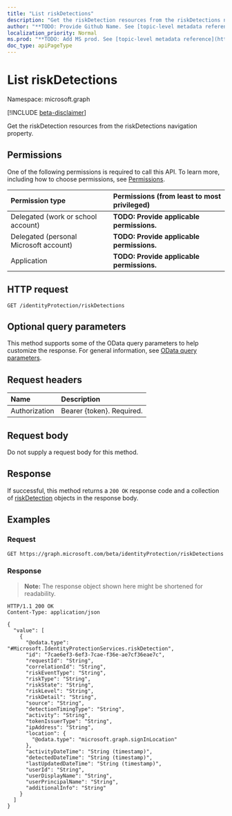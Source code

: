 ```yaml
---
title: "List riskDetections"
description: "Get the riskDetection resources from the riskDetections navigation property."
author: "**TODO: Provide Github Name. See [topic-level metadata reference](https://msgo.azurewebsites.net/add/document/guidelines/metadata.html#topic-level-metadata)**"
localization_priority: Normal
ms.prod: "**TODO: Add MS prod. See [topic-level metadata reference](https://msgo.azurewebsites.net/add/document/guidelines/metadata.html#topic-level-metadata)**"
doc_type: apiPageType
---
```


# List riskDetections
Namespace: microsoft.graph

[!INCLUDE [beta-disclaimer](../../includes/beta-disclaimer.md)]

Get the riskDetection resources from the riskDetections navigation property.

## Permissions
One of the following permissions is required to call this API. To learn more, including how to choose permissions, see [Permissions](/graph/permissions-reference).

|Permission type|Permissions (from least to most privileged)|
|:---|:---|
|Delegated (work or school account)|**TODO: Provide applicable permissions.**|
|Delegated (personal Microsoft account)|**TODO: Provide applicable permissions.**|
|Application|**TODO: Provide applicable permissions.**|

## HTTP request

<!-- {
  "blockType": "ignored"
}
-->
``` http
GET /identityProtection/riskDetections
```

## Optional query parameters
This method supports some of the OData query parameters to help customize the response. For general information, see [OData query parameters](/graph/query-parameters).

## Request headers
|Name|Description|
|:---|:---|
|Authorization|Bearer {token}. Required.|

## Request body
Do not supply a request body for this method.

## Response

If successful, this method returns a `200 OK` response code and a collection of [riskDetection](../resources/riskdetection.md) objects in the response body.

## Examples

### Request
<!-- {
  "blockType": "request",
  "name": "list_riskdetection"
}
-->
``` http
GET https://graph.microsoft.com/beta/identityProtection/riskDetections
```


### Response
>**Note:** The response object shown here might be shortened for readability.
<!-- {
  "blockType": "response",
  "truncated": true,
  "@odata.type": "Collection(Microsoft.IdentityProtectionServices.riskDetection)"
}
-->
``` http
HTTP/1.1 200 OK
Content-Type: application/json

{
  "value": [
    {
      "@odata.type": "#Microsoft.IdentityProtectionServices.riskDetection",
      "id": "7cae6ef3-6ef3-7cae-f36e-ae7cf36eae7c",
      "requestId": "String",
      "correlationId": "String",
      "riskEventType": "String",
      "riskType": "String",
      "riskState": "String",
      "riskLevel": "String",
      "riskDetail": "String",
      "source": "String",
      "detectionTimingType": "String",
      "activity": "String",
      "tokenIssuerType": "String",
      "ipAddress": "String",
      "location": {
        "@odata.type": "microsoft.graph.signInLocation"
      },
      "activityDateTime": "String (timestamp)",
      "detectedDateTime": "String (timestamp)",
      "lastUpdatedDateTime": "String (timestamp)",
      "userId": "String",
      "userDisplayName": "String",
      "userPrincipalName": "String",
      "additionalInfo": "String"
    }
  ]
}
```

